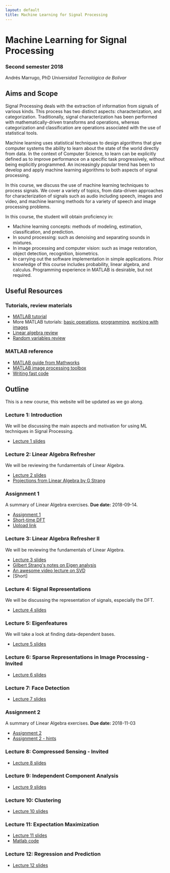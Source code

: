 ```yaml
---
layout: default
title: Machine Learning for Signal Processing
---
```


# Machine Learning for Signal Processing

### Second semester 2018

Andrés Marrugo, PhD
*Universidad Tecnológica de Bolívar*

##  Aims and Scope

Signal Processing deals with the extraction of information from signals of various kinds. This process has two distinct aspects: characterization, and categorization. Traditionally, signal characterization has been performed with mathematically-driven transforms and operations, whereas categorization and classification are operations associated with the use of statistical tools.

Machine learning uses statistical techniques to design algorithms that give computer systems the ability to learn about the state of the world directly from data. In the context of Computer Science, to learn can be explicitly defined as to improve performance on a specific task progressively, without being explicitly programmed. An increasingly popular trend has been to develop and apply machine learning algorithms to both aspects of signal processing.

In this course, we discuss the use of machine learning techniques to process signals. We cover a variety of topics, from data-driven approaches for characterization of signals such as audio including speech, images and video, and machine learning methods for a variety of speech and image processing problems.

In this course, the student will obtain proficiency in:

- Machine learning concepts: methods of modeling, estimation, classification, and prediction.
- In sound processing: such as denoising and separating sounds in mixtures.
- In image processing and computer vision: such as image restoration,
object detection, recognition, biometrics.
- In carrying out the software implementation in simple applications.
Prior knowledge of this course includes probability, linear algebra, and calculus. Programming experience in MATLAB is desirable, but not required.


## Useful Resources

### Tutorials, review materials

- [MATLAB tutorial](matlab.intro.html)
- More MATLAB tutorials: [basic operations][bo], [programming][pro], [working with images][wim]
- [Linear algebra review](http://www.cse.ucsd.edu/classes/wi05/cse252a/linear_algebra_review.pdf)
- [Random variables review](http://www.cse.ucsd.edu/classes/wi05/cse252a/random_var_review.pdf)
 
[bo]: matlab_ops_tutorial.m
[pro]:matlab_prog_tutorial.m
[wim]: matlab_image_tutorial.m

### MATLAB reference

- [MATLAB guide from Mathworks](http://www.mathworks.com/access/helpdesk/help/techdoc/matlab.html)
- [MATLAB image processing toolbox](http://www.mathworks.com/access/helpdesk/help/toolbox/images/)
- [Writing fast code](http://www.mathworks.com/matlabcentral/fileexchange/5685)


## Outline

This is a new course, this website will be updated as we go along.

### Lecture 1: Introduction

We will be discussing the main aspects and motivation for using ML techniques in Signal Processing. 
<!-- Also a brief overview of the Linear Algebra involved in the course. -->

- [Lecture 1 slides](https://www.dropbox.com/s/tjqtjjfxhwcgf92/Class1.Introduction.pdf?dl=0)   

   
<!-- - [Linear Algebra slides](https://www.dropbox.com/s/7c3ntm6ohw6ld9w/cs131_linalg_review.pptx?dl=0) -->


### Lecture 2: Linear Algebra Refresher
We will be reviewing the fundamentals of Linear Algebra.

- [Lecture 2 slides](https://www.dropbox.com/s/zsh79xvaassbyg2/Class2.LinearAlgebra.pdf?dl=0)
- [Projections from Linear Algebra by G Strang](https://www.dropbox.com/s/zzy8hwatr4yvaxt/Projections-Strang.pdf?dl=0)


### Assignment 1
A summary of Linear Algebra exercises. **Due date:** 2018-09-14.

- [Assignment 1]({{site.url}}assignment1)
- [Short-time DFT](https://www.dropbox.com/s/jpl2yofgjud3er3/short-time-dft.pdf?dl=0)
- [Upload link](https://www.dropbox.com/request/6E7pjT4WpL9hbkCmmExP)

### Lecture 3: Linear Algebra Refresher II
We will be reviewing the fundamentals of Linear Algebra.

- [Lecture 3 slides](https://www.dropbox.com/s/awp3925g3gpvfan/Class3.LinearAlgebra.pdf?dl=0)
- [Gilbert Strang's notes on Eigen analysis](http://math.mit.edu/linearalgebra/ila0601.pdf)
- [An awesome video lecture on SVD](http://freevideolectures.com/Course/2052/Linear-Algebra/30)
- [Short]


### Lecture 4: Signal Representations
We will be discussing the representation of signals, especially the DFT.

- [Lecture 4 slides](https://www.dropbox.com/s/yd35tq6rugmz3gi/Class4.signalrepresentations.pdf?dl=0)


### Lecture 5: Eigenfeatures
We will take a look at finding data-dependent bases.

- [Lecture 5 slides](https://www.dropbox.com/s/gq0ev7n3usz5ctu/Class5.eigenfeatures.pdf?dl=0)

### Lecture 6: Sparse Representations in Image Processing - Invited
<!-- We will take a look at finding data-dependent bases. -->

- [Lecture 6 slides](https://www.dropbox.com/s/5yn5c4y7mu9zudn/Sparsity_Master_UTB_2018_2.pdf?dl=0)

### Lecture 7: Face Detection
<!-- We will take a look at finding data-dependent bases. -->

- [Lecture 7 slides](https://www.dropbox.com/s/isn3eobdk3vwdg3/Class6.facedetection.pdf?dl=0)

### Assignment 2
A summary of Linear Algebra exercises. **Due date:** 2018-11-03

- [Assignment 2]({{site.url}}assignment2)
- [Assignment 2 - hints]({{site.url}}assignment2_hints)


### Lecture 8: Compressed Sensing - Invited
<!-- We will take a look at finding data-dependent bases. -->

- [Lecture 8 slides](https://www.dropbox.com/s/jfmd7rudbmw78w6/main_compressed_sensing_Bacca.pdf?dl=0)

### Lecture 9: Independent Component Analysis
<!-- We will take a look at finding data-dependent bases. -->

- [Lecture 9 slides](https://www.dropbox.com/s/hazdpd2jsqxy7i1/Class7.ica.pdf?dl=0)

### Lecture 10: Clustering
<!-- We will take a look at finding data-dependent bases. -->

- [Lecture 10 slides](https://www.dropbox.com/s/v5y1pn6eo9577dc/class8.clustering.pdf?dl=0)

### Lecture 11: Expectation Maximization
<!-- We will take a look at finding data-dependent bases. -->

- [Lecture 11 slides](https://www.dropbox.com/s/knd6ujaa55r3gh9/class9.expectationmaximization.pdf?dl=0)
- [Matlab code](https://www.dropbox.com/s/ts9ik3bukszpatm/expectation_maximization.m?dl=0)

### Lecture 12: Regression and Prediction
<!-- We will take a look at finding data-dependent bases. -->

- [Lecture 12 slides](https://www.dropbox.com/s/eovgx1xmdduuxq0/Class11.regression.pdf?dl=0)

<!--### Assignment 1

A summary of Linear Algebra and Probability exercises. **Due date:** 2017-08-25.

[Assignment 1]({{site.url}}pdfs/a1.pdf)

### Lecture 2: Sensors and Image Formation

We will be studying the main aspects about image formation, the pinhole camera model and image sensors.

- [Lecture 2 slides](https://www.dropbox.com/s/i689m1hk7iuqdm0/lec02_SensorsAndImageFormation.pptx?dl=0)
- [Lecture 2  slides - other sensors](https://www.dropbox.com/s/a05dzdgus3febaw/lec02a_OtherSensors.pptx?dl=0)
- [Lecture 2 slides - examples](https://www.dropbox.com/s/566dawx0cetpkew/lec02_SensorsAndImageFormation-examples.pptx?dl=0)

#### Reading

- [Forsyth and Ponce 1.1,1.2 ](https://www.dropbox.com/s/mfol1581hpd6fwy/Forsyth-Ponce-chapter-01.pdf?dl=0)
- [Camera geometry and parameters - 11.1, 11.2](https://www.dropbox.com/s/2olqadczmsoevo7/01-lectura-geometria-camaras.pdf?dl=0)


### Assignment 2

Matlab basics and image formation. **Due date:** 2017-09-03.

- [Assignment 2]({{site.url}}pdfs/a2.pdf)
- [**Upload link**](https://www.dropbox.com/request/7eDSQ1WB45O8NQrBEjb0)


### Lecture 3: 2D-2D Coordinate transforms

In this lecture we introduce 2D coordinate transforms.

- [Lecture 3 slides](https://www.dropbox.com/s/2vq3c0jemu94585/lec03-2Dto2DcoordinateTransforms.pdf?dl=0)

### Lecture 4: 3D-3D Coordinate transforms

In this lecture we introduce 3D coordinate transforms.

- [Lecture 4 slides](https://www.dropbox.com/s/lpdrc7i5y3cpij5/lec04-3Dto3DTransforms.pdf?dl=0)
- [3D Rotations](https://www.dropbox.com/s/tk73giauh9c4okl/lec04a-3DRotations.pdf?dl=0)
- [3D Rotations example](https://www.dropbox.com/s/4y9577e2nzae4cx/lec04-3Dto3DTransforms-examples.pdf?dl=0)

#### Code

- [showRotations.m]({{site.url}}code/showRotations.m)
- [showRotations2.m]({{site.url}}code/showRotations2.m)


#### Reading

- [J Craig - chap 2 ](https://www.dropbox.com/s/za66l0wj990qrs4/JCraig-Intro-Robotics-chap2.pdf?dl=0)

### Quiz

**2017-09-08** Quiz on Coordinate transforms.



### <mark>Assignment 3</mark>

Coordinate transforms. **Due date:** 2017-09-17.

- [Assignment 3]({{site.url}}pdfs/a3.pdf)
- [**Upload link**](https://www.dropbox.com/request/ryJlL1cVCqhZflUinIbD)



### Lecture 5: 3D-2D Coordinate Transforms

In this lecture we recall perspective projection, this time from a matrix multiplication perspective.

- [Lecture 5 slides](https://www.dropbox.com/s/34qxz8z6d3pcqd8/lec05-3Dto2DTransforms.pdf?dl=0)


### Lecture 6: Image Filtering

Linear filters, correlation, convolution kernel, smoothing and edge detection via the gradient.

- [Lecture 6 slides](https://www.dropbox.com/s/wmbab3vjatig7h2/lec06-ImageFiltering.pdf?dl=0)
- [Lecture 6 examples](https://www.dropbox.com/s/mi8jnpxke9xnbud/lec06-ImageFiltering-examples.pdf?dl=0)

#### Reading

- [Forsyth and Ponce 4th chapter](https://www.dropbox.com/s/oojl3uuwlj8mohk/Forsyth-Ponce-chapter-04.pdf?dl=0)

### Lecture 7: Binary Images

Manipulating Binary or logical images.

- [Lecture 7 slides](https://www.dropbox.com/s/g3livg9tu7323ty/lec07-BinaryImages.pdf?dl=0)
- [Fig9.16(a).jpg](https://www.dropbox.com/s/3qji6985mfolo10/Fig9.16%28a%29.jpg?dl=0)
- [Reading matlab movies](https://www.dropbox.com/s/t9u9e9hf2zqlcvl/Matlab_movies.pdf?dl=0)
- [oneCC.mp4](https://www.dropbox.com/s/vjxiz41t0060rcf/oneCC.mp4?dl=0)
- [robot.jpg](https://www.dropbox.com/s/s4fc4vrj2qrtuta/robot.jpg?dl=0)
- [fiveCC.mp4](https://www.dropbox.com/s/go255j6x4io40xx/fiveCC.mp4?dl=0)


### <mark>Assignment 4</mark>

Coordinate transforms. **Due date:** 2017-09-29.

- [Assignment 4]({{site.url}}pdfs/a4.pdf)
- [**Upload link**](https://www.dropbox.com/request/cyTpUDCgpI2qsiJORXOU)

### Guest Lecture: Visual SLAM

Dr Luis Mejías from Queensland University of Technology joins us to discuss about Visual SLAM (Simultaneous Localization and Mapping).

- [Lecture slides](https://www.dropbox.com/s/52048055bovvjvb/vSLAM.pdf?dl=0)
- [Extended Kalman Filter tutorial](https://www.dropbox.com/s/ykech1nnszfgvju/tutorialEKF.pdf?dl=0)
- [SLAM course](https://www.dropbox.com/s/fdmdhmwjnvk77ra/SLAM%20course.pdf?dl=0)
- [Civera et al., Monocular SLAM](https://www.dropbox.com/s/w06zfr8567lkef0/civera_etal_tro2008.pdf?dl=0)
- [Durrant-White et al., SLAM Essentials](https://www.dropbox.com/s/2gnw8joinbalf1g/10.1.1.128.4195.pdf?dl=0)
- [Mono SLAM tracking video](https://www.dropbox.com/s/ln4q4e7fsxkwixh/MonoSLAM_%20Real-Time%20Single%20Camera%20SLAM.mp4?dl=0)
- [Simulators](https://www.dropbox.com/sh/afghfml8edxbrst/AADDava9rijJW9lAeXHOPWXxa?dl=0)

### Lecture 8: 2D Image transforms

2D Image transformations and least squares fitting.

- [Lecture 8 slides](https://www.dropbox.com/s/k1kqjfi10n7f4qg/lec08-2DimageTransforms.pdf?dl=0)
- [wall1.jpg](https://www.dropbox.com/s/bfovlzijhc4a0sv/wall1.jpg?dl=0)
- [wall2.jpg](https://www.dropbox.com/s/ch6n4i8jzssqeae/wall2.jpg?dl=0)
- [book_A.jpg](https://www.dropbox.com/s/hycrdoodgt2ezz6/book_A.jpg?dl=0)
- [book_B.jpg](https://www.dropbox.com/s/sibi0reulitquq3/book_B.jpg?dl=0)

### Lecture 9: Alignment using Nonlinear Least Squares

Alignment using Newton's method.

- [Lecture 9 slides](https://www.dropbox.com/s/kpi7abaan757iny/lec09-AlignmentNonlinear.pdf?dl=0)

### Lecture 10: Pose estimation

- [Lecture 10 slides](https://www.dropbox.com/s/i7gteeq06hnqp1n/lec10-PoseEstimation.pdf?dl=0)
- [img1_rect.tif](https://www.dropbox.com/s/iz69p1a9kqgtjbs/img1_rect.tif?dl=0)
- [img2_rect.tif](https://www.dropbox.com/s/dlok80yopxadu8d/img2_rect.tif?dl=0)
- [img3_rect.tif](https://www.dropbox.com/s/twlw0jm1o64qw2y/img3_rect.tif?dl=0)

#### Reading

- [Szeliski 6.1-6.2 chapter](https://www.dropbox.com/s/u9m34caf30c0f6p/SzeliskiBook_20100903_draft.pdf?dl=0)

### Assignment 5

Correspondence problem. **Due date:** 2017-10-15.

- [robot1.jpg](https://www.dropbox.com/s/avelpa3sq97upz2/robot1.jpg?dl=0)
- [robot2.jpg](https://www.dropbox.com/s/btukc4w78e2qusi/robot2.jpg?dl=0)
- [robot3.jpg](https://www.dropbox.com/s/cdhgzmguodc35mb/robot3.jpg?dl=0)

- [Assignment 5]({{site.url}}pdfs/a5.pdf)
- [**Upload link**](https://www.dropbox.com/request/RurYZ2moQKlDQ7TXzzvg)

### Lecture 11: Corner detection

We now describe how to detect features or salient points from an image.

- [Lecture 11 slides](https://www.dropbox.com/s/jzf33ufob3p01j0/lec11-Corners.pdf?dl=0)
- [Corner examples](https://www.dropbox.com/s/kt3zv9vgiqnkooi/lec11-Corners-examples.pdf?dl=0)
- [test000.jpg](https://www.dropbox.com/s/x8udluvs20fid66/test000.jpg?dl=0)
- [test012.jpg](https://www.dropbox.com/s/be6vk2yq6pn6p7w/test012.jpg?dl=0)

#### Reading

- [Szeliski 4.1 ](https://www.dropbox.com/s/u9m34caf30c0f6p/SzeliskiBook_20100903_draft.pdf?dl=0)

### Lecture 12: SIFT

In this lecture we will discuss Scale-Invariant Keypoints.

- [Lecture 12 slides](https://www.dropbox.com/s/vzu5tglvxa06kox/lec12-SIFT.pdf?dl=0)
- [Lecture 12 - vlfeat slides](https://www.dropbox.com/s/ptqc2rudtploh50/lec12-SIFT-vlfeat.pdf?dl=0)
- [vlfeat link](http://www.vlfeat.org/)
- [grafitti.zip](https://www.dropbox.com/s/l9z3wy2atzu00dg/graffiti.zip?dl=0)


#### Reading

- Read [“Distinctive Image Features from Scale-Invariant Keypoints"](https://www.robots.ox.ac.uk/~vgg/research/affine/det_eval_files/lowe_ijcv2004.pdf) by D. Lowe.

### Lecture 13: Linear Pose Estimation

In this lecture we will discuss the direct estimation of a camera pose using matrix algebra.

- [Lecture 13 slides](https://www.dropbox.com/s/shk02pqfowon4x3/lec13-LinearPoseEstimation.pdf?dl=0)
- [Lecture 13 examples](https://www.dropbox.com/s/83mnp69dcfhxx56/lec13-LinearPoseEstimation-examples.pdf?dl=0)

#### Reading

- [Szeliski 6.2 ](https://www.dropbox.com/s/u9m34caf30c0f6p/SzeliskiBook_20100903_draft.pdf?dl=0)

### <mark>Projects</mark>

In this course you are required to complete a short project, similar to the assignments, but you are free to choose the approach and the implementation. You will work in teams of two and you will deliver a project report in the IEEE paper format and a 15 minute presentation.

**The project is due December 15th.**

- [Project proposals and guidelines](projects)
- [Upload link](https://www.dropbox.com/request/uVtOjLHz2tlwMhXbgpSv)


### Assignment 6

Correspondence problem. **Due date:** 2017-11-05.

- [robot1.jpg](https://www.dropbox.com/s/avelpa3sq97upz2/robot1.jpg?dl=0)
- [robot2.jpg](https://www.dropbox.com/s/btukc4w78e2qusi/robot2.jpg?dl=0)
- [robot3.jpg](https://www.dropbox.com/s/cdhgzmguodc35mb/robot3.jpg?dl=0)

- [Assignment 6]({{site.url}}pdfs/a6.pdf)
- [**Upload link**](https://www.dropbox.com/request/DtiEuucWqwitxD3pzRMd)

### Lecture 14: Stereo

In this lecture we will discuss stereo vision.

- [Lecture 14 slides](https://www.dropbox.com/s/o2t9uenlpl4sa52/lec14-Stereo.pdf?dl=0)
- [pentagonLeft.png](https://www.dropbox.com/s/jhmziwn1l0w5rs4/pentagonLeft.png?dl=0)
- [pentagonRight.png](https://www.dropbox.com/s/dfk72xyav2vnrlj/pentagonRight.png?dl=0)
- [left.png](https://www.dropbox.com/s/ghvdk85ado0gxlq/left.png?dl=0)
- [right.png](https://www.dropbox.com/s/sqbp48p2x5q9wtw/right.png?dl=0)
- [stereo_ball.m](https://www.dropbox.com/s/kiwpp6kiz5umasb/stereo_ball.m?dl=0)
- [Lecture 13 examples](https://www.dropbox.com/s/83mnp69dcfhxx56/lec13-LinearPoseEstimation-examples.pdf?dl=0)


### Lecture 15: Stereo

In this lecture we will discuss stereo vision.

- [Lecture 15 slides](https://www.dropbox.com/s/4ju0izpd69mcu4i/lec15-EpipolarAndEssential.pdf?dl=0)
- [Lecture 15 examples](lec15-EpipolarAndEssential-examples.pdf)
- [programs and images](https://www.dropbox.com/s/crnm8rwj8qv0kmz/Archive.zip?dl=0)

### Lecture 16: Structure from Motion

In this lecture we will discuss structure from motion.

- [Lecture 16 slides](https://www.dropbox.com/s/viyfbdg4gfx15g9/lec16-StructureFromMotion.pdf?dl=0)

### Lecture 17: Structured Light

In this lecture we will discuss structured light systems.

- [Lecture 17 slides](https://www.dropbox.com/s/8vjlaylblslywlp/lec17-StructuredLight.pdf?dl=0)

### Final exam

The exam is 3 hours and you may use any resources, (MATLAB, Books, slides, etc.). However, provide full answers. These may be done by hand and scanned. Please make everything as clear as possible.

- [Exam]({{site.url}}pdfs/exam-vision-3D.pdf)
- [Upload link](https://www.dropbox.com/request/l62BNcI5xKkIm7svacno)


<!-- #### Reading

- [Szeliski 6.2 ](https://www.dropbox.com/s/u9m34caf30c0f6p/SzeliskiBook_20100903_draft.pdf?dl=0) -->




<!--### Assignment 1

In this assignment you will study the basics of projective geometry. You will study the representations of points lines and planes, as well as transformations. **The assignment is due on 2016-09-02 at 11:00 pm.** The assignment and the data:

- [Assignment 1](computer-vision-assignment1.pdf)
- [Assignment data](assignment1data.zip)

[**Upload link**](https://www.dropbox.com/request/kcbzM88o03DyAlpOLBtb)

#### Supporting material

- [Lecture notes by Magnus Oskarsson](alllectures.pdf)
- [Homogeneous Coordinates and Transformations of the Plane](9781852338015-c1.pdf)
- [Projective Geometry and Transformations in 2D](Hartley-Zisserman-chapter-02.pdf)


### Lecture 3: Cameras

Cameras with lenses and properties. Thin lens formula, depth of field, field of view, and distorsions.

[Lecture 3 slides](https://www.dropbox.com/s/lmbqj877zpi8u7r/lec03_camera.pdf?dl=0)


### Lecture 4: Color

We will discuss the physics of color, human color perception and models of image color.

[Lecture 4 slides](https://www.dropbox.com/s/pr8pvn0pubdmj1j/lec04_color.pdf?dl=0)

#### Reading

- [Forsyth and Ponce 3rd chapter](https://www.dropbox.com/s/ggba6dvj9u1bcw8/Forsyth-Ponce-chapter-03.pdf?dl=0)

### Lecture 5: Linear Filtering

Linear filters, convolution kernel, smoothing and sharpening.

[Lecture 5 slides](https://www.dropbox.com/s/bii2lkpdl3y24rv/lec05_filter.pdf?dl=0)

#### Reading

- [Forsyth and Ponce 4th chapter](https://www.dropbox.com/s/oojl3uuwlj8mohk/Forsyth-Ponce-chapter-04.pdf?dl=0)

### Lecture 6: Frequency representation, pyramids and filter banks.

In this lecture we will discuss the different representation for images and the sampling problems.

[Lecture 6 slides - frequency](https://www.dropbox.com/s/02a64pfpd59m5xi/lec06_frequency.pdf?dl=0)
[Lecture 6 slides - pyramids](https://www.dropbox.com/s/ladbcvtrek4oro7/lec06_pyramids.pdf?dl=0)

#### Reading

- [Forsyth and Ponce 4th chapter](https://www.dropbox.com/s/oojl3uuwlj8mohk/Forsyth-Ponce-chapter-04.pdf?dl=0)

### <a name="QL1_6"></a> <mark>Questions Lectures 1-6</mark>

If you have worked out the lecture questions, please send them to the following [link.](https://www.dropbox.com/request/0giihDfxx7vb1O4rIDYz)

### Assignment 2

The goal of this assignment is to learn to work with images in MATLAB. **The assignment is due on 2016-09-24 at 11:59 pm.** The assignment and the data:

- [Assignment 2](assignment2)

[**Upload link**](https://www.dropbox.com/request/HNjyNE0MMbHMx0qeUMrX)

### Lecture 7: Edge Detection

We will introduce the general approach towards image edge detection.

[Lecture 7 slides](https://www.dropbox.com/s/jzgv403hpwe8uo1/lec06_edge.pdf?dl=0)

#### Reading

- [Forsyth and Ponce 5.1-5.2](https://www.dropbox.com/s/vzkm4sje4uvrpy7/Forsyth-Ponce-chapter-05-1-2.pdf?dl=0)

### Lecture 8: Corner Detection

We will introduce the general approach towards image edge detection.

[Lecture 8 slides](https://www.dropbox.com/s/ibgtdylezx72abz/lec08_corner.pdf?dl=0)
[Harris corner detector](harris.m)

#### Reading

- [Forsyth and Ponce 5.1-5.2](https://www.dropbox.com/s/52hempwwv2gbypn/Forsyth-Ponce-chapter-05-3.pdf?dl=0)

### Lecture 9: SIFT

In this lecture we will discuss Scale-Invariant Keypoints.

[Lecture 9 slides](https://www.dropbox.com/s/v60jegnvetck34u/lec09_sift.pdf?dl=0)

### Assignment 3

The goal of this assignment is to implement a Laplacian blob detector. **The assignment is due on 2016-10-22 at 11:59 pm.** The assignment and the data:

- [Assignment 3](assignment3)

[**Upload link**](https://www.dropbox.com/request/0fDrePHzilihx3YHBBP8)

### Lecture 10: Optical Flow

We will introduce motion estimation in computer vision.

[Lecture 10 slides](https://www.dropbox.com/s/6db7s4etomd0p21/lec10_optical_flow.pdf?dl=0)

#### Reading

- [Forsyth and Ponce 11.1](https://www.dropbox.com/s/1kmiy3gtli1i5xl/Forsyth-Ponce-chapter-11-1.pdf?dl=0)

### Lecture 11: Fitting

In this lecture we will discuss the main aspects of fitting data to a parametric model, especially under the assumption of noisy data.

[Lecture 11 slides](https://www.dropbox.com/s/dqx065cez99pim2/lec11_fitting.pdf?dl=0)

#### Reading

- [Forsyth and Ponce 10.2](https://www.dropbox.com/s/3ld7ayedcj4u2bz/Forsyth-Ponce-chapter-10.pdf?dl=0)
- [Forsyth and Ponce 22.1](https://www.dropbox.com/s/ufecs7h22109r1m/Forsyth-Ponce-chapter-22-1.pdf?dl=0)

### Lecture 12: Hough Transform

We continue on the topic of fitting, this time via the Hough Transform.

[Lecture 12 slides](https://www.dropbox.com/s/ts2azv8nxcdi9lt/lec12_hough.pdf?dl=0)

#### Reading

- [Forsyth and Ponce 10.1](https://www.dropbox.com/s/3ld7ayedcj4u2bz/Forsyth-Ponce-chapter-10.pdf?dl=0)

### Lecture 13: Alignment

Registration or alignment is the problem of finding a transformation that takes one dataset to another.

[Lecture 13 slides](https://www.dropbox.com/s/4u45v4jwiqztxzy/lec13_alignment.pptx?dl=0)

#### Reading

- [Forsyth and Ponce 12.1](https://www.dropbox.com/s/jkpze7ixos6jlpk/Forsyth-Ponce-chapter-12-1.pdf?dl=0)

### In class assignment 4

The goal of this assignment is to implement a naive RANSAC line fiting.
**The assignment is due on 2016-10-16 at 11:00 pm.**
The code:

- [Assignment](https://www.dropbox.com/sh/mxy8wde75c95s2q/AAAb8WnqKnrJCxA69gtCBWKwa?dl=0)

[**Upload link**](https://www.dropbox.com/request/NUR1i2bZ4CEW9G5a4hR3)

### Lecture 14: Calibration

Calibrating a single camera.

[Lecture 14 slides](https://www.dropbox.com/s/lj8md9yf7gzo4eh/lec14_calibration.pptx?dl=0)

#### Reading

- [Forsyth and Ponce 1st chapter](https://www.dropbox.com/s/mfol1581hpd6fwy/Forsyth-Ponce-chapter-01.pdf?dl=0)
- [Camera geometry and parameters](https://www.dropbox.com/s/2olqadczmsoevo7/01-lectura-geometria-camaras.pdf?dl=0)

### Lecture 15: Single-view Modeling

Measuring objects from a single image.

[Lecture 15 slides](https://www.dropbox.com/s/vwallrq77g7ilwk/lec15_single_view.pptx?dl=0)

#### Reading

- [Ch. 2 from Hoiem and Savarese book](https://www.dropbox.com/s/k00o70g24ucsu2k/3dscene_book_svg.pdf?dl=0)

### Lecture 16: Epipolar Geometry

Two or more cameras.

[Lecture 16 slides](https://www.dropbox.com/s/mxjj19geha1r3lu/lec16_epipolar.pptx?dl=0)

#### Reading

- [Forsyth and Ponce section 7.1](https://www.dropbox.com/s/52w4q1s7ysbg92n/Forsyth-Ponce-chapter-07-1-2.pdf?dl=0)


### <mark>Assignment 5</mark>

The goal of this assignment is to implement robust homography and fundamental matrix estimation to register pairs of images separated either by a 2D or 3D projective transformation. **The assignment is due on 2016-12-02 at 12:00 m.** The assignment and the data:

- [Assignment 5](assignment5)

[**Upload link**](https://www.dropbox.com/request/xC2aLa2w7hCGML1wKSqm)

#### Supporting material

- [Homography estimation](https://www.dropbox.com/s/eqdbgotv1n82yz1/ex1.pdf?dl=0)
- [Hartley and Zisserman - chapter 4](https://www.dropbox.com/s/ujqmwe6u8vrndr2/Richard%20Hartley%20Andrew%20Zisserman-Multiple%20View%20Geometry%20in%20Computer%20Vision%2C%202nd%20Edition%20%282004%29.pdf?dl=0)
 -->
